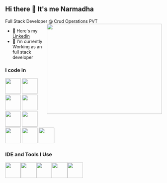 ## Hi there 👋 It's me Narmadha

Full Stack Developer @ Crud Operations PVT
<img align="right" width="370" height="290" src="https://i.pinimg.com/originals/47/f0/34/47f0342cec72b800463bf003eac1257e.gif">
- 🔭 Here's my [Linkedin](https://www.linkedin.com/in/narmadha-m-6510a3275/)                                                 
- 🌱 I’m currently Working as an full stack developer

### I code in
<img height="50" width="50" src="https://img.icons8.com/color/48/000000/html-5.png" /> <img height="50" width="50" src="https://img.icons8.com/color/48/000000/css3.png" /> <img height="50" width="50" src="https://img.icons8.com/color/48/000000/bootstrap.png" />
 <img height="50" width="50" src="https://img.icons8.com/color/48/000000/mysql-logo.png"/> <img height="50" width="50" src="https://img.icons8.com/color/48/000000/mongodb.png"/> <img height="50" width="50" src="https://img.icons8.com/color/48/000000/nodejs.png"/>
 <img height="50" width="50" src="https://img.icons8.com/color/48/000000/react-native.png"/> <img height="50" width="50" src="https://img.icons8.com/officel/80/000000/php-logo.png"/> <img height="50" width="50" src="https://img.icons8.com/color/48/000000/tailwindcss.png"/>

### IDE and Tools I Use
<img height="50" width="50" src="https://img.icons8.com/color/48/000000/visual-studio-code-2019.png"/><img height="50" width="50" src="https://img.icons8.com/color/48/000000/pycharm.png"/><img height="50" width="50" src="https://img.icons8.com/?size=100&id=IoYmHUxgvrFB&format=png&color=000000"/><img height="50" width="50" src="[https://img.icons8.com/?size=100&id=IoYmHUxgvrFB&format=png&color=000000](https://img.icons8.com/?size=100&id=2GRTwFZR2Tqj&format=png&color=000000)"/><img height="50" width="50" src ="[[https://img.icons8.com/color/48/000000/pycharm.png](https://img.icons8.com/?size=100&id=0JUBXbNc9AaZ&format=png&color=000000)](https://img.icons8.com/?size=100&id=3wGN4p4gYyI6&format=png&color=000000)"/>




